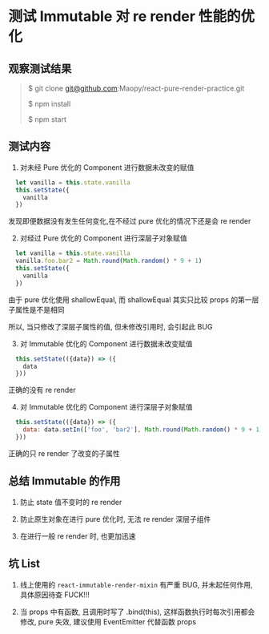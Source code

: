 # 测试 Immutable 对 re render 性能的优化

## 观察测试结果

>
>  $ git clone git@github.com:Maopy/react-pure-render-practice.git
>
>  $ npm install
>
>  $ npm start
>

## 测试内容

1. 对未经 Pure 优化的 Component 进行数据未改变的赋值

```js
  let vanilla = this.state.vanilla
  this.setState({
    vanilla
  })
```

发现即便数据没有发生任何变化,在不经过 pure 优化的情况下还是会 re render

2. 对经过 Pure 优化的 Component 进行深层子对象赋值

```js
  let vanilla = this.state.vanilla
  vanilla.foo.bar2 = Math.round(Math.random() * 9 + 1)
  this.setState({
    vanilla
  })
```

由于 pure 优化使用 shallowEqual, 而 shallowEqual 其实只比较 props 的第一层子属性是不是相同

所以, 当只修改了深层子属性的值, 但未修改引用时, 会引起此 BUG

3. 对 Immutable 优化的 Component 进行数据未改变赋值

```js
  this.setState(({data}) => ({
    data
  }))
```

正确的没有 re render

4. 对 Immutable 优化的 Component 进行深层子对象赋值

```js
  this.setState(({data}) => ({
    data: data.setIn(['foo', 'bar2'], Math.round(Math.random() * 9 + 1))
  }))
```

正确的只 re render 了改变的子属性

## 总结 Immutable 的作用

1. 防止 state 值不变时的 re render

2. 防止原生对象在进行 pure 优化时, 无法 re render 深层子组件

3. 在进行一般 re render 时, 也更加迅速

## 坑 List

1. 线上使用的 `react-immutable-render-mixin` 有严重 BUG, 并未起任何作用, 具体原因待查 FUCK!!!

2. 当 props 中有函数, 且调用时写了 .bind(this), 这样函数执行时每次引用都会修改, pure 失效, 建议使用 EventEmitter 代替函数 props
